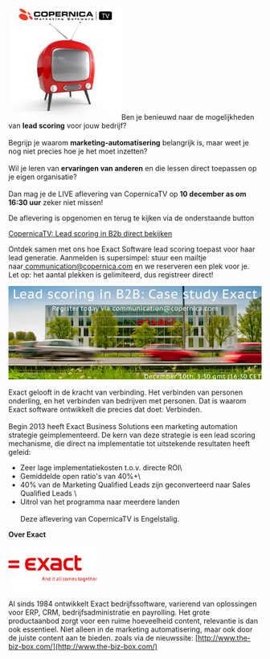 ![CopernicaTV](../images/CopernicaTV.png)Ben je benieuwd naar de
mogelijkheden van **lead scoring** voor jouw bedrijf?\
\
 Begrijp je waarom **marketing-automatisering** belangrijk is, maar weet
je nog niet precies hoe je het moet inzetten? \
\
 Wil je leren van **ervaringen van anderen** en die lessen direct
toepassen op je eigen organisatie?\
\
 Dan mag je de LIVE aflevering van CopernicaTV op **10 december as om
16:30 uur** zeker niet missen!

De aflevering is opgenomen en terug te kijken via de onderstaande button

[CopernicaTV: Lead scoring in B2b direct
bekijken](https://www.copernica.com/nl/blog/registratie-van-copernica-tv-lead-scoring-in-b2b-case-exact-software "Registration CopernicaTV | Exact | December 10th")

Ontdek samen met ons hoe Exact Software lead scoring toepast voor haar
lead generatie. Aanmelden is supersimpel: stuur een mailtje
naar[ communication@copernica.com](mailto:communication@copernica.com?Subject=Register%20for%20Exact%20webinar&Body=I%20'd%20like%20to%20sign-up%20for%20the%20webinar%20on%20December%2010th%20at%203:30gmt%20(16:30%20CET)) en
we reserveren een plek voor je. Let op: het aantal plekken is
gelimiteerd, dus registreer direct!

[![](../images/Exact-webinar-header.png "Copernica - Exact webinar")](mailto:communication@copernica.com?Subject=Register%20for%20Exact%20webinar&Body=I%20'd%20like%20to%20sign-up%20for%20the%20webinar%20on%20December%2010th%20at%203:30gmt%20(16:30%20CET))

Exact gelooft in de kracht van verbinding. Het verbinden van personen
onderling, en het verbinden van bedrijven met personen. Dat is waarom
Exact software ontwikkelt die precies dat doet: Verbinden.\
\
Begin 2013 heeft Exact Business Solutions een marketing automation
strategie geimplementeerd. De kern van deze strategie is een lead
scoring mechanisme, die direct na implementatie tot uitstekende
resultaten heeft geleid:

- Zeer lage implementatiekosten t.o.v. directe ROI\
 - Gemiddelde open ratio's van 40%+\
- 40% van de Marketing Qualified Leads zijn geconverteerd naar Sales
Qualified Leads \
- Uitrol van het programma naar meerdere landen\
\
Deze aflevering van CopernicaTV is Engelstalig.

**Over Exact**

![Exact Logo](../images/exact-logo.png "Exact Logo")

Al sinds 1984 ontwikkelt Exact bedrijfssoftware, varierend van
oplossingen voor ERP, CRM, bedrijfsadministratie en payrolling. Het
grote productaanbod zorgt voor een ruime hoeveelheid content, relevantie
is dan ook essentieel. Niet alleen in de marketing automatisering, maar
ook door de juiste content aan te bieden. zoals via de
nieuwssite: [http://www.the-biz-box.com/](http://www.the-biz-box.com/)
